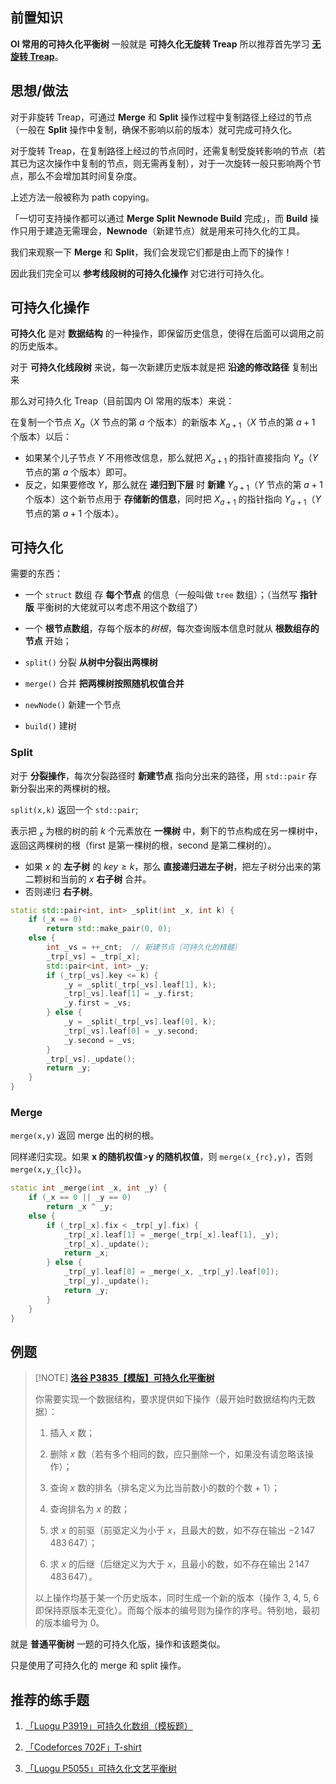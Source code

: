 ## 前置知识

**OI 常用的可持久化平衡树** 一般就是 **可持久化无旋转 Treap** 所以推荐首先学习 [**无旋转 Treap**](./treap.md)。

## 思想/做法

对于非旋转 Treap，可通过 **Merge** 和 **Split** 操作过程中复制路径上经过的节点（一般在 **Split** 操作中复制，确保不影响以前的版本）就可完成可持久化。

对于旋转 Treap，在复制路径上经过的节点同时，还需复制受旋转影响的节点（若其已为这次操作中复制的节点，则无需再复制），对于一次旋转一般只影响两个节点，那么不会增加其时间复杂度。

上述方法一般被称为 path copying。

「一切可支持操作都可以通过 **Merge Split Newnode Build** 完成」，而 **Build** 操作只用于建造无需理会，**Newnode**（新建节点）就是用来可持久化的工具。

我们来观察一下 **Merge** 和 **Split**，我们会发现它们都是由上而下的操作！

因此我们完全可以 **参考线段树的可持久化操作** 对它进行可持久化。

## 可持久化操作

**可持久化** 是对 **数据结构** 的一种操作，即保留历史信息，使得在后面可以调用之前的历史版本。

对于 **可持久化线段树** 来说，每一次新建历史版本就是把 **沿途的修改路径** 复制出来

那么对可持久化 Treap（目前国内 OI 常用的版本）来说：

在复制一个节点 $X_{a}$（$X$ 节点的第 $a$ 个版本）的新版本 $X_{a+1}$（$X$ 节点的第 $a+1$ 个版本）以后：

- 如果某个儿子节点 $Y$ 不用修改信息，那么就把 $X_{a+1}$ 的指针直接指向 $Y_{a}$（$Y$ 节点的第 $a$ 个版本）即可。
- 反之，如果要修改 $Y$，那么就在 **递归到下层** 时 **新建**  $Y_{a+1}$（$Y$ 节点的第 $a+1$ 个版本）这个新节点用于 **存储新的信息**，同时把 $X_{a+1}$ 的指针指向 $Y_{a+1}$（$Y$ 节点的第 $a+1$ 个版本）。

## 可持久化

需要的东西：

- 一个 `struct` 数组 存 **每个节点** 的信息（一般叫做 `tree` 数组）；（当然写 **指针版** 平衡树的大佬就可以考虑不用这个数组了）

- 一个 **根节点数组**，存每个版本的*树根*，每次查询版本信息时就从 **根数组存的节点** 开始；

- `split()` 分裂 **从树中分裂出两棵树**

- `merge()` 合并 **把两棵树按照随机权值合并**

- `newNode()` 新建一个节点

- `build()` 建树

### Split

对于 **分裂操作**，每次分裂路径时 **新建节点** 指向分出来的路径，用 `std::pair` 存新分裂出来的两棵树的根。

`split(x,k)` 返回一个 `std::pair`;

表示把 $_x$ 为根的树的前 $k$ 个元素放在 **一棵树** 中，剩下的节点构成在另一棵树中，返回这两棵树的根（first 是第一棵树的根，second 是第二棵树的）。

- 如果 $x$ 的 **左子树** 的 $key \geq k$，那么 **直接递归进左子树**，把左子树分出来的第二颗树和当前的 $x$  **右子树** 合并。
- 否则递归 **右子树**。

```cpp
static std::pair<int, int> _split(int _x, int k) {
    if (_x == 0)
        return std::make_pair(0, 0);
    else {
        int _vs = ++_cnt;  // 新建节点（可持久化的精髓）
        _trp[_vs] = _trp[_x];
        std::pair<int, int> _y;
        if (_trp[_vs].key <= k) {
            _y = _split(_trp[_vs].leaf[1], k);
            _trp[_vs].leaf[1] = _y.first;
            _y.first = _vs;
        } else {
            _y = _split(_trp[_vs].leaf[0], k);
            _trp[_vs].leaf[0] = _y.second;
            _y.second = _vs;
        }
        _trp[_vs]._update();
        return _y;
    }
}
```

### Merge

`merge(x,y)` 返回 merge 出的树的根。

同样递归实现。如果 **x 的随机权值**>**y 的随机权值**，则 `merge(x_{rc},y)`，否则 `merge(x,y_{lc})`。

```cpp
static int _merge(int _x, int _y) {
    if (_x == 0 || _y == 0)
        return _x ^ _y;
    else {
        if (_trp[_x].fix < _trp[_y].fix) {
            _trp[_x].leaf[1] = _merge(_trp[_x].leaf[1], _y);
            _trp[_x]._update();
            return _x;
        } else {
            _trp[_y].leaf[0] = _merge(_x, _trp[_y].leaf[0]);
            _trp[_y]._update();
            return _y;
        }
    }
}
```

## 例题

> [!NOTE] **[洛谷 P3835【模版】可持久化平衡树](https://www.luogu.com.cn/problem/P3835)**
> 
> 你需要实现一个数据结构，要求提供如下操作（最开始时数据结构内无数据）：
> 
> 1. 插入 $x$ 数；
> 
> 2. 删除 $x$ 数（若有多个相同的数，应只删除一个，如果没有请忽略该操作）；
> 
> 3. 查询 $x$ 数的排名（排名定义为比当前数小的数的个数 + 1）；
> 
> 4. 查询排名为 $x$ 的数；
> 
> 5. 求 $x$ 的前驱（前驱定义为小于 $x$，且最大的数，如不存在输出 $-2\,147\,483\,647$）；
> 
> 6. 求 $x$ 的后继（后继定义为大于 $x$，且最小的数，如不存在输出 $2\,147\,483\,647$）。
> 
> 以上操作均基于某一个历史版本，同时生成一个新的版本（操作 3, 4, 5, 6 即保持原版本无变化）。而每个版本的编号则为操作的序号。特别地，最初的版本编号为 0。

就是 **普通平衡树** 一题的可持久化版，操作和该题类似。

只是使用了可持久化的 merge 和 split 操作。

## 推荐的练手题

1. [「Luogu P3919」可持久化数组（模板题）](https://www.luogu.com.cn/problem/P3919)

2. [「Codeforces 702F」T-shirt](http://codeforces.com/problemset/problem/702/F)

3. [「Luogu P5055」可持久化文艺平衡树](https://www.luogu.com.cn/problem/P5055)
